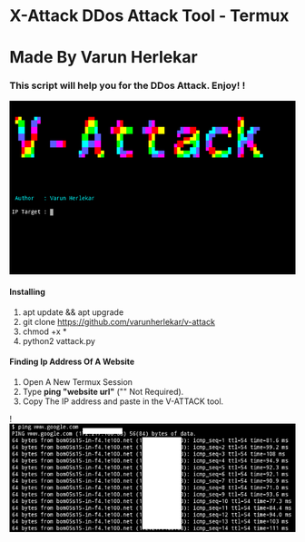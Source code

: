 # X-Attack DDos Attack Tool - Termux
# Made By Varun Herlekar
### This script will help you for the DDos Attack. Enjoy! ! 
![logo](vattack.png)

#### Installing

1. apt update && apt upgrade
2. git clone https://github.com/varunherlekar/v-attack
3. chmod +x *
4. python2 vattack.py

#### Finding Ip Address Of A Website

1. Open A New Termux Session
2. Type **ping "website url"** ("" Not Required).
3. Copy The IP address and paste in the V-ATTACK tool.

! 
![logo](ipadd.png)
